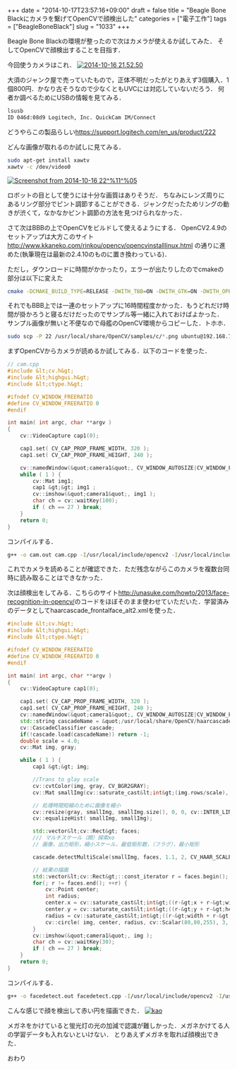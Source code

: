 +++
date = "2014-10-17T23:57:16+09:00"
draft = false
title = "Beagle Bone Blackにカメラを繋げてOpenCVで顔検出した"
categories = ["電子工作"]
tags = ["BeagleBoneBlack"]
slug = "1033"
+++

Beagle Bone Blackの環境が整ったので次はカメラが使えるか試してみた．
そしてOpenCVで顔検出することを目指す．

今回使うカメラはこれ．
<a href="/images/2014/10/2014-10-16-21.52.50.jpg"><img class="alignnone size-full wp-image-1036" src="/images/2014/10/2014-10-16-21.52.50.jpg" alt="2014-10-16 21.52.50"   /></a>

大須のジャンク屋で売っていたもので，正体不明だったがとりあえず3個購入．1個800円．かなり古そうなので少なくともUVCには対応していないだろう．
何者か調べるためにUSBの情報を見てみる．

```bash
lsusb
ID 046d:08d9 Logitech, Inc. QuickCam IM/Connect
```

どうやらこの製品らしい<a href="https://support.logitech.com/en_us/product/222">https://support.logitech.com/en_us/product/222</a>

どんな画像が取れるのか試しに見てみる．

```bash
sudo apt-get install xawtv
xawtv -c /dev/video0
```

<a href="/images/2014/10/92e3a3779139cfb20b6b014755961208.png"><img class="alignnone size-full wp-image-1037" src="/images/2014/10/92e3a3779139cfb20b6b014755961208.png" alt="Screenshot from 2014-10-16 22^%11^%05"   /></a>

ロボットの目として使うには十分な画質はありそうだ．
ちなみにレンズ周りにあるリング部分でピント調節することができる．ジャンクだったためリングの動きが渋くて，なかなかピント調節の方法を見つけられなかった．

さて次はBBBの上でOpenCVをビルドして使えるようにする．
OpenCV2.4.9のセットアップは大方このサイト<a href="http://www.kkaneko.com/rinkou/opencv/opencvinstalllinux.html">http://www.kkaneko.com/rinkou/opencv/opencvinstalllinux.html</a>
の通りに進めた(執筆現在は最新の2.4.10のものに置き換わっている)．

ただし，ダウンロードに時間がかかったり，エラーが出たりしたのでcmakeの部分は以下に変えた

```bash
cmake -DCMAKE_BUILD_TYPE=RELEASE -DWITH_TBB=ON -DWITH_GTK=ON -DWITH_OPENGL=ON -DWITH_OPENCL=OFF -DWITH_CUDA=OFF -DWITH_UNICAP=ON -DWITH_V4L=ON -DWITH_XINE=ON  .
```

それでもBBB上では一連のセットアップに16時間程度かかった．もうどれだけ時間が掛かろうと寝るだけだったのでサンプル等一緒に入れておけばよかった．
サンプル画像が無いと不便なので母艦のOpenCV環境からコピーした．トホホ．

```bash
sudo scp -P 22 /usr/local/share/OpenCV/samples/c/*.png ubuntu@192.168.7.2:/usr/local/share/OpenCV/samples/c
```

まずOpenCVからカメラが読めるか試してみる．以下のコードを使った．

```cpp
// cam.cpp
#include &lt;cv.h&gt;
#include &lt;highgui.h&gt;
#include &lt;ctype.h&gt;

#ifndef CV_WINDOW_FREERATIO
#define CV_WINDOW_FREERATIO 0
#endif

int main( int argc, char **argv )
{
	cv::VideoCapture cap1(0);

	cap1.set( CV_CAP_PROP_FRAME_WIDTH, 320 );
	cap1.set( CV_CAP_PROP_FRAME_HEIGHT, 240 );

	cv::namedWindow(&quot;camera1&quot;, CV_WINDOW_AUTOSIZE|CV_WINDOW_FREERATIO);
	while ( 1 ) {
		cv::Mat img1;
		cap1 &gt;&gt; img1 ;
		cv::imshow(&quot;camera1&quot;, img1 );
		char ch = cv::waitKey(100);
		if ( ch == 27 ) break;
	}
	return 0;
}
```

コンパイルする．

```bash
g++ -o cam.out cam.cpp -I/usr/local/include/opencv2 -I/usr/local/include/opencv -L/usr/local/lib -lopencv_core -lopencv_highgui
```

これでカメラを読めることが確認できた．ただ残念ながらこのカメラを複数台同時に読み取ることはできなかった．

次は顔検出をしてみる．こちらのサイト<a href="http://unasuke.com/howto/2013/face-recognition-in-opencv/">http://unasuke.com/howto/2013/face-recognition-in-opencv/</a>のコードをほぼそのまま使わせていただいた．学習済みのデータとしてhaarcascade_frontalface_alt2.xmlを使った．

```cpp
#include &lt;cv.h&gt;
#include &lt;highgui.h&gt;
#include &lt;ctype.h&gt;

#ifndef CV_WINDOW_FREERATIO
#define CV_WINDOW_FREERATIO 0
#endif

int main( int argc, char **argv )
{
	cv::VideoCapture cap1(0);

	cap1.set( CV_CAP_PROP_FRAME_WIDTH, 320 );
	cap1.set( CV_CAP_PROP_FRAME_HEIGHT, 240 );
	cv::namedWindow(&quot;camera1&quot;, CV_WINDOW_AUTOSIZE|CV_WINDOW_FREERATIO);
	std::string cascadeName = &quot;/usr/local/share/OpenCV/haarcascades/haarcascade_frontalface_alt2.xml&quot;;
	cv::CascadeClassifier cascade;
	if(!cascade.load(cascadeName)) return -1;
	double scale = 4.0;
	cv::Mat img, gray;

	while ( 1 ) {
		cap1 &gt;&gt; img;

		//Trans to glay scale
		cv::cvtColor(img, gray, CV_BGR2GRAY);
		cv::Mat smallImg(cv::saturate_cast&lt;int&gt;(img.rows/scale), cv::saturate_cast&lt;int&gt;(img.cols/scale), CV_8UC1);

		// 処理時間短縮のために画像を縮小
		cv::resize(gray, smallImg, smallImg.size(), 0, 0, cv::INTER_LINEAR);
		cv::equalizeHist( smallImg, smallImg);

		std::vector&lt;cv::Rect&gt; faces;
		/// マルチスケール（顔）探索xo
		// 画像，出力矩形，縮小スケール，最低矩形数，（フラグ），最小矩形

		cascade.detectMultiScale(smallImg, faces, 1.1, 2, CV_HAAR_SCALE_IMAGE, cv::Size(30, 30));

		// 結果の描画
		std::vector&lt;cv::Rect&gt;::const_iterator r = faces.begin();
		for(; r != faces.end(); ++r) {
			cv::Point center;
			int radius;
			center.x = cv::saturate_cast&lt;int&gt;((r-&gt;x + r-&gt;width*0.5)*scale);
			center.y = cv::saturate_cast&lt;int&gt;((r-&gt;y + r-&gt;height*0.5)*scale);
			radius = cv::saturate_cast&lt;int&gt;((r-&gt;width + r-&gt;height)*0.25*scale);
			cv::circle( img, center, radius, cv::Scalar(80,80,255), 3, 8, 0 );
		}
		cv::imshow(&quot;camera1&quot;, img );
		char ch = cv::waitKey(30);
		if ( ch == 27 ) break;
	}
	return 0;
}
```

コンパイルする．

```bash
g++ -o facedetect.out facedetect.cpp -I/usr/local/include/opencv2 -I/usr/local/include/opencv -L/usr/local/lib -lopencv_core -lopencv_highgui -lopencv_imgproc -lopencv_objdetect
```

こんな感じで顔を検出して赤い円を描画できた．
<a href="/images/2014/10/kao.png"><img class="alignnone size-full wp-image-1040" src="/images/2014/10/kao.png" alt="kao"   /></a>

メガネをかけていると蛍光灯の光の加減で認識が難しかった．メガネかけてる人の学習データも入れないといけない．
とりあえずメガネを取れば顔検出できた．

おわり
